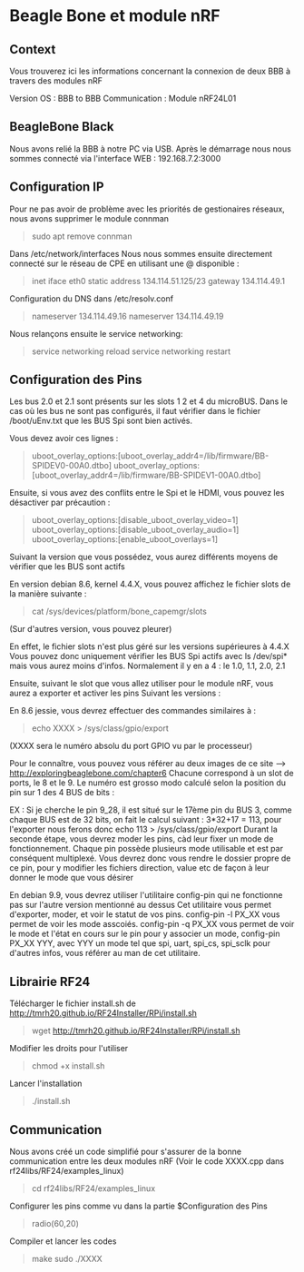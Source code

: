 # Beagle Bone et module nRF

## Context
Vous trouverez ici les informations concernant la connexion de deux BBB à travers des modules nRF

Version OS :
BBB to BBB
Communication : Module nRF24L01

## BeagleBone Black
Nous avons relié la BBB à notre PC via USB. Après le démarrage nous nous sommes connecté via l'interface WEB : 192.168.7.2:3000 

## Configuration IP

Pour ne pas avoir de problème avec les priorités de gestionaires réseaux, nous avons supprimer le module connman
> sudo apt remove connman

Dans /etc/network/interfaces Nous nous sommes ensuite directement connecté sur le réseau de CPE en utilisant une @ disponible : 
> inet iface eth0 static
> address 134.114.51.125/23
> gateway 134.114.49.1

Configuration du DNS dans /etc/resolv.conf
> nameserver 134.114.49.16
> nameserver 134.114.49.19

Nous relançons ensuite le service networking:
> service networking reload
> service networking restart


## Configuration des Pins

Les bus 2.0 et 2.1 sont présents sur les slots 1 2 et 4 du microBUS.
Dans le cas où les bus ne sont pas configurés, il faut vérifier dans le fichier /boot/uEnv.txt que les BUS Spi sont bien activés.

Vous devez avoir ces lignes :
> uboot_overlay_options:[uboot_overlay_addr4=/lib/firmware/BB-SPIDEV0-00A0.dtbo]
> uboot_overlay_options:[uboot_overlay_addr4=/lib/firmware/BB-SPIDEV1-00A0.dtbo]

Ensuite, si vous avez des conflits entre le Spi et le HDMI, vous pouvez les désactiver par précaution :
> uboot_overlay_options:[disable_uboot_overlay_video=1]
> uboot_overlay_options:[disable_uboot_overlay_audio=1]
> uboot_overlay_options:[enable_uboot_overlays=1]

Suivant la version que vous possédez, vous aurez différents moyens de vérifier que les BUS sont actifs

En version debian 8.6, kernel 4.4.X, vous pouvez affichez le fichier slots de la manière suivante :
>  cat /sys/devices/platform/bone_capemgr/slots

(Sur d'autres version, vous pouvez pleurer)

En effet, le fichier slots n'est plus géré sur les versions supérieures à 4.4.X
Vous pouvez donc uniquement vérifier les BUS Spi actifs avec ls /dev/spi* mais vous aurez moins d'infos.
Normalement il y en a 4 : le 1.0, 1.1, 2.0, 2.1

Ensuite, suivant le slot que vous allez utiliser pour le module nRF, vous aurez a exporter et activer les pins
Suivant les versions :

En 8.6 jessie, vous devrez effectuer des commandes similaires à :
> echo XXXX > /sys/class/gpio/export

(XXXX sera le numéro absolu du port GPIO vu par le processeur)

Pour le connaître, vous pouvez vous référer au deux images de ce site --> http://exploringbeaglebone.com/chapter6
Chacune correspond à un slot de ports, le 8 et le 9.
Le numéro est grosso modo calculé selon la position du pin sur 1 des 4 BUS de bits :

EX : Si je cherche le pin 9_28, il est situé sur le 17ème pin du BUS 3, comme chaque BUS est de 32 bits, on fait le calcul suivant :
3*32+17 = 113, pour l'exporter nous ferons donc echo 113 > /sys/class/gpio/export
Durant la seconde étape, vous devrez moder les pins, càd leur fixer un mode de fonctionnement.
Chaque pin possède plusieurs mode utilisable et est par conséquent multiplexé. Vous devrez donc vous rendre le dossier propre de ce pin,
pour y modifier les fichiers direction, value etc de façon à leur donner le mode que vous désirer

En debian 9.9, vous devrez utiliser l'utilitaire config-pin qui ne fonctionne pas sur l'autre version mentionné au dessus
Cet utilitaire vous permet d'exporter, moder, et voir le statut de vos pins.
config-pin -l PX_XX vous permet de voir les mode asscoiés.
config-pin -q PX_XX vous permet de voir le mode et l'état en cours sur le pin
pour y associer un mode, config-pin PX_XX YYY, avec YYY un mode tel que spi, uart, spi_cs, spi_sclk
pour d'autres infos, vous référer au man de cet utilitaire.

## Librairie RF24

Télécharger le fichier install.sh de http://tmrh20.github.io/RF24Installer/RPi/install.sh
> wget http://tmrh20.github.io/RF24Installer/RPi/install.sh 

Modifier les droits pour l'utiliser
> chmod +x install.sh 

Lancer l'installation
> ./install.sh 


## Communication

Nous avons créé un code simplifié pour s'assurer de la bonne communication entre les deux modules nRF
(Voir le code XXXX.cpp dans rf24libs/RF24/examples_linux)
> cd rf24libs/RF24/examples_linux  

Configurer les pins comme vu dans la partie $Configuration des Pins
> radio(60,20)

Compiler et lancer les codes
> make
> sudo ./XXXX

